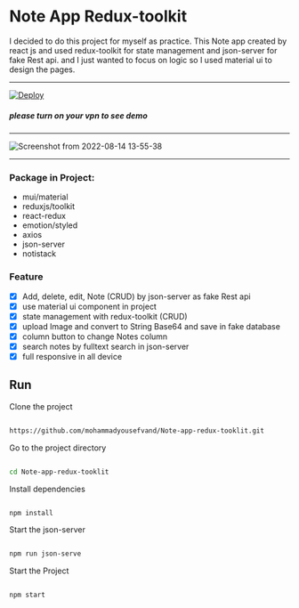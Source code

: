 # Note App Redux-toolkit

I decided to do this project for myself as practice.
This Note app created by react js and used redux-toolkit for state management and json-server for fake Rest api.
and I just wanted to focus on logic so I used material ui to design the pages.

---
[![Deploy](https://www.herokucdn.com/deploy/button.svg)](https://noteapp-redux-toolkit.herokuapp.com/) 
##### *please turn on your vpn to see demo*
---
![Screenshot from 2022-08-14 13-55-38](https://user-images.githubusercontent.com/91375726/184532957-106723b2-add0-4ea4-b6b6-2d4b624b7513.png)

---

### Package in Project:

- mui/material
- reduxjs/toolkit
- react-redux
- emotion/styled
- axios
- json-server
- notistack

### Feature

- [x]  Add, delete, edit, Note (CRUD) by json-server as fake Rest api
- [x]  use material ui component in project
- [x]  state management with redux-toolkit (CRUD)
- [x]  upload Image and convert to String Base64 and save in fake database
- [x]  column button to change Notes column
- [x]  search notes by fulltext search in json-server
- [x]  full responsive in all device

## Run

Clone the project

```bash

https://github.com/mohammadyousefvand/Note-app-redux-tooklit.git

```

Go to the project directory

```bash

cd Note-app-redux-tooklit


```

Install dependencies

```bash

npm install

```

Start the json-server

```bash

npm run json-serve

```

Start the Project

```bash

npm start
```
